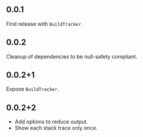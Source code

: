 ## 0.0.1

First release with `BuildTracker`.

## 0.0.2

Cleanup of dependencies to be null-safety compliant.

## 0.0.2+1

Expose `BuildTracker`.

## 0.0.2+2

- Add options to reduce output.
- Show each stack trace only once.
